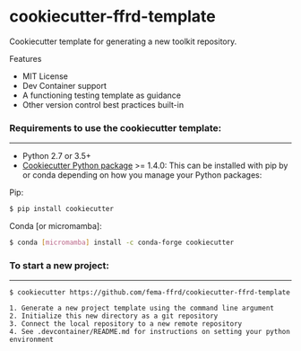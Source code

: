 # cookiecutter-ffrd-template
Cookiecutter template for generating a new toolkit repository.

Features
- MIT License  
- Dev Container support  
- A functioning testing template as guidance  
- Other version control best practices built-in


### Requirements to use the cookiecutter template:
-----------
 - Python 2.7 or 3.5+
 - [Cookiecutter Python package](http://cookiecutter.readthedocs.org/en/latest/installation.html) >= 1.4.0: This can be installed with pip by or conda depending on how you manage your Python packages:

Pip:  
``` bash
$ pip install cookiecutter
```

Conda [or micromamba]:
``` bash
$ conda [micromamba] install -c conda-forge cookiecutter
```


### To start a new project:
------------

    $ cookiecutter https://github.com/fema-ffrd/cookiecutter-ffrd-template

    1. Generate a new project template using the command line argument  
    2. Initialize this new directory as a git repository  
    3. Connect the local repository to a new remote repository  
    4. See .devcontainer/README.md for instructions on setting your python environment  


